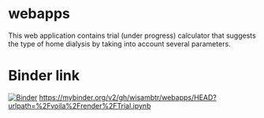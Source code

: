 # webapps
This web application contains trial (under progress) calculator that suggests the type of home dialysis by taking into account several parameters.

# Binder link
[![Binder](https://mybinder.org/badge_logo.svg)](https://mybinder.org/v2/gh/wisambtr/webapps/HEAD?urlpath=%2Fvoila%2Frender%2FTrial.ipynb)
https://mybinder.org/v2/gh/wisambtr/webapps/HEAD?urlpath=%2Fvoila%2Frender%2FTrial.ipynb
